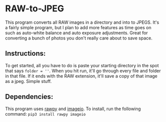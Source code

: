 # RAW-to-JPEG

This program converts all RAW images in a directory and into to JPEGS. It's a fairly simple program, but I plan to add more features as time goes on such as auto-white balance and auto exposure adjustments. Great for converting a bunch of photos you don't really care about to save space.

## Instructions:
To get started, all you have to do is paste your starting directory in the spot that says `folder = ''`. When you hit run, it'll go through every file and folder in that file. If it ends with the RAW extension, it'll save a copy of that image as a jpeg. Simple stuff.

## Dependencies:
This program uses [rawpy](https://pypi.org/project/rawpy/) and [imageio](https://imageio.readthedocs.io/en/stable/sec_gettingstarted.html). To install, run the following command:
`pip3 install rawpy imageio`
